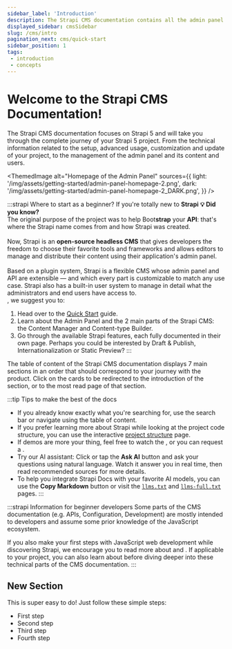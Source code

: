 ```yaml
---
sidebar_label: 'Introduction'
description: The Strapi CMS documentation contains all the admin panel related information and the technical information related to the setup, advanced usage, customization, and update of your Strapi 5 application.
displayed_sidebar: cmsSidebar
slug: /cms/intro
pagination_next: cms/quick-start
sidebar_position: 1
tags:
 - introduction
 - concepts
---
```


# Welcome to the Strapi CMS Documentation!

<!--
<SubtleCallout title="Strapi CMS & Strapi Cloud docs" emoji="📍">

There are 2 Strapi documentations, one for each Strapi product:

- <Icon name="feather" /> The **CMS documentation**, that you're currently reading, which contains all the information related to a Strapi 5 project (installation, setup, deployment, content management in admin panel, etc).
- <Icon name="cloud" /> The **[Cloud documentation](/cloud/intro)**, which is about deploying your Strapi application to Strapi Cloud and managing your Strapi Cloud projects and settings.

</SubtleCallout>
-->

The Strapi CMS documentation focuses on Strapi 5 and will take you through the complete journey of your Strapi 5 project. From the technical information related to the setup, advanced usage, customization and update of your project, to the management of the admin panel and its content and users.

<ThemedImage
alt="Homepage of the Admin Panel"
sources={{
    light: '/img/assets/getting-started/admin-panel-homepage-2.png',
    dark: '/img/assets/getting-started/admin-panel-homepage-2_DARK.png',
  }}
/>

:::strapi Where to start as a beginner?
If you're totally new to **Strapi** <Annotation>**💡 Did you know?**<br />The original purpose of the project was to help Boot**strap** your **API**: that's where the Strapi name comes from and how Strapi was created.<br /><br />Now, Strapi is an **open-source headless CMS** that gives developers the freedom to choose their favorite tools and frameworks and allows editors to manage and distribute their content using their application's admin panel.<br /><br />Based on a plugin system, Strapi is a flexible CMS whose admin panel and API are extensible — and which every part is customizable to match any use case. Strapi also has a built-in user system to manage in detail what the administrators and end users have access to.<br /></Annotation>, we suggest you to:

1. Head over to the [Quick Start](/cms/quick-start) guide.
2. Learn about the Admin Panel and the 2 main parts of the Strapi CMS: the Content Manager and Content-type Builder.
3. Go through the available Strapi features, each fully documented in their own page. Perhaps you could be interested by Draft & Publish, Internationalization or Static Preview?
:::

The table of content of the Strapi CMS documentation displays 7 main sections in an order that should correspond to your journey with the product. Click on the cards to be redirected to the introduction of the section, or to the most read page of that section.

<CustomDocCardsWrapper>

<CustomDocCard icon="rocket" title="Getting Started" description="Install and deploy Strapi, then start using the admin panel. Recommended read for beginners!" link="/cms/installation" />

<CustomDocCard icon="backpack" title="Features" description="Learn about the Strapi features, and how to configure and use them." link="/cms/features/api-tokens" />

<CustomDocCard icon="cube" title="APIs" description="Query your content with REST, GraphQL, and Strapi's lower-level APIs." link="/cms/api/content-api" />

<CustomDocCard icon="gear-fine" title="Configurations" description="Follow the instructions to handle the base and additional configurations for your project." link="/cms/configurations" />

<CustomDocCard icon="laptop" title="Development" description="Customize the Strapi server and admin panel. Learn about the most advanced options for your project." link="/cms/customization" />

<CustomDocCard icon="puzzle-piece" title="Plugins" description="Use Strapi built-in plugins or develop your own plugins." link="/cms/plugins/installing-plugins-via-marketplace" />

<CustomDocCard icon="escalator-up" title="Upgrade" description="Upgrade your application to the most recent Strapi versions." link="/cms/migration/v4-to-v5/introduction-and-faq" />

</CustomDocCardsWrapper>

:::tip Tips to make the best of the docs
- If you already know exactly what you're searching for, use the search bar or navigate using the table of content.
- If you prefer learning more about Strapi while looking at the project code structure, you can use the interactive [project structure](/cms/project-structure) page.
- If demos are more your thing, feel free to watch the <ExternalLink to="https://youtu.be/zd0_S_FPzKg" text="video demo"/>, or you can request a <ExternalLink to="https://strapi.io/demo" text="live demo"/>.
- Try our AI assistant: Click or tap the **Ask AI** button and ask your questions using natural language. Watch it answer you in real time, then read recommended sources for more details.
- To help you integrate Strapi Docs with your favorite AI models, you can use the **Copy Markdown** button or visit the [`llms.txt`](/llms.txt) and [`llms-full.txt`](/llms-full.txt) pages.
:::

:::strapi Information for beginner developers
Some parts of the CMS documentation (e.g. APIs, Configuration, Development) are mostly intended to developers and assume some prior knowledge of the JavaScript ecosystem.

If you also make your first steps with JavaScript web development while discovering Strapi, we encourage you to read more about <ExternalLink to="https://developer.mozilla.org/en-US/docs/Learn/Getting_started_with_the_web/JavaScript_basics" text="JavaScript" /> and <ExternalLink to="https://docs.npmjs.com/about-npm" text="npm" />. If applicable to your project, you can also learn about <ExternalLink text="TypeScript" to="https://www.typescriptlang.org/docs/handbook/typescript-in-5-minutes.html" /> before diving deeper into these technical parts of the CMS documentation.
:::

## New Section
This is super easy to do! Just follow these simple steps:
- First step
- Second step  
- Third step
- Fourth step